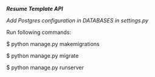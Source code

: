 ***Resume Template API***


*Add Postgres configuration in DATABASES in settings.py*

Run following commands:

$ python manage.py makemigrations

$ python manage.py migrate

$ python manage.py runserver